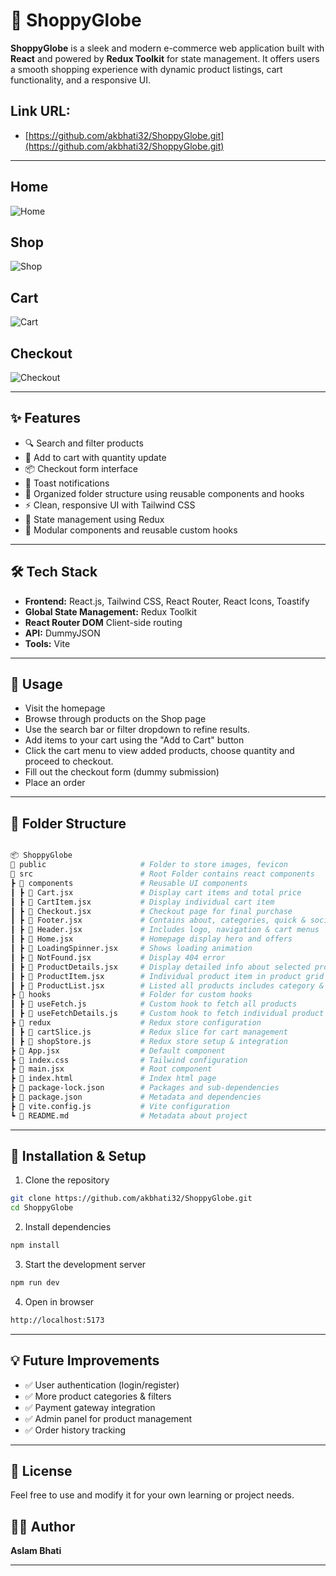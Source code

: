 # 🛒 ShoppyGlobe

**ShoppyGlobe** is a sleek and modern e-commerce web application built with **React** and powered by **Redux Toolkit** for state management. It offers users a smooth shopping experience with dynamic product listings, cart functionality, and a responsive UI.

## Link URL:
- [https://github.com/akbhati32/ShoppyGlobe.git](https://github.com/akbhati32/ShoppyGlobe.git)


---
## Home
![Home](https://github.com/user-attachments/assets/ed4f1e47-7e05-46be-865d-42d8f970f3ae)

## Shop
![Shop](https://github.com/user-attachments/assets/b37d4323-f5b1-4100-a7bb-a0d8451be285)

## Cart
![Cart](https://github.com/user-attachments/assets/d1ee34e0-2d66-47ae-85e0-5a54bf934646)

## Checkout
![Checkout](https://github.com/user-attachments/assets/5508fbf7-a3f2-4b2b-92d8-1ed9d30ec863)

---

## ✨ Features

- 🔍 Search and filter products
- 🛒 Add to cart with quantity update
- 📦 Checkout form interface
- 💬 Toast notifications
- 📂 Organized folder structure using reusable components and hooks
- ⚡ Clean, responsive UI with Tailwind CSS
- 🔄 State management using Redux
- 🧩 Modular components and reusable custom hooks

---

## 🛠️ Tech Stack

- **Frontend:** React.js, Tailwind CSS, React Router, React Icons, Toastify
- **Global State Management:**  Redux Toolkit
- **React Router DOM**  Client-side routing
- **API:**  DummyJSON
- **Tools:**  Vite

---

## 🧪 Usage

- Visit the homepage
- Browse through products on the Shop page
- Use the search bar or filter dropdown to refine results.
- Add items to your cart using the "Add to Cart" button
- Click the cart menu to view added products, choose quantity and proceed to checkout.
- Fill out the checkout form (dummy submission)
- Place an order

---

## 📂 Folder Structure

```sh

📦 ShoppyGlobe
📂 public                     # Folder to store images, fevicon
📂 src                        # Root Folder contains react components
┣ 📂 components               # Reusable UI components
┃ ┣ 📄 Cart.jsx               # Display cart items and total price
┃ ┣ 📄 CartItem.jsx           # Display individual cart item
┃ ┣ 📄 Checkout.jsx           # Checkout page for final purchase
┃ ┣ 📄 Footer.jsx             # Contains about, categories, quick & social links
┃ ┣ 📄 Header.jsx             # Includes logo, navigation & cart menus
┃ ┣ 📄 Home.jsx               # Homepage display hero and offers
┃ ┣ 📄 LoadingSpinner.jsx     # Shows loading animation
┃ ┣ 📄 NotFound.jsx           # Display 404 error
┃ ┣ 📄 ProductDetails.jsx     # Display detailed info about selected product
┃ ┣ 📄 ProductItem.jsx        # Individual product item in product grid
┃ ┣ 📄 ProductList.jsx        # Listed all products includes category & search bar
┣ 📂 hooks                    # Folder for custom hooks
┃ ┣ 📄 useFetch.js            # Custom hook to fetch all products
┃ ┣ 📄 useFetchDetails.js     # Custom hook to fetch individual product details
┣ 📂 redux                    # Redux store configuration
┃ ┣ 📄 cartSlice.js           # Redux slice for cart management
┃ ┣ 📄 shopStore.js           # Redux store setup & integration
┣ 📄 App.jsx                  # Default component
┣ 📄 index.css                # Tailwind configuration
┣ 📄 main.jsx                 # Root component
┣ 📄 index.html               # Index html page   
┣ 📄 package-lock.json        # Packages and sub-dependencies
┣ 📄 package.json             # Metadata and dependencies
┣ 📄 vite.config.js           # Vite configuration
┗ 📄 README.md                # Metadata about project

```

---

## 🚀 Installation & Setup

1.  Clone the repository

```sh
git clone https://github.com/akbhati32/ShoppyGlobe.git
cd ShoppyGlobe
```

2. Install dependencies

```sh
npm install
```

3. Start the development server

```sh
npm run dev
```

4. Open in browser

```sh
http://localhost:5173
```

---

## 💡 Future Improvements

- ✅ User authentication (login/register)
- ✅ More product categories & filters
- ✅ Payment gateway integration
- ✅ Admin panel for product management
- ✅ Order history tracking

---

## 📄 License
Feel free to use and modify it for your own learning or project needs.

## 🙋‍♂️ Author
**Aslam Bhati**

---
